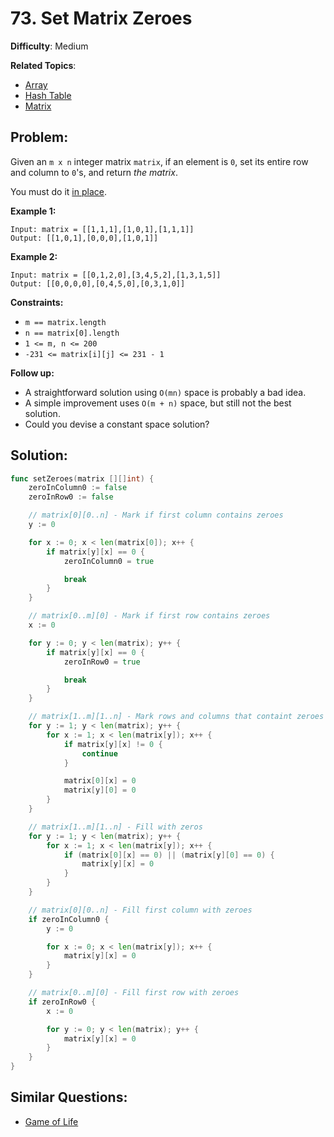 # 73. Set Matrix Zeroes

**Difficulty**: Medium

**Related Topics**:
- [Array](https://leetcode.com/tag/array/)
- [Hash Table](https://leetcode.com/tag/hash-table/)
- [Matrix](https://leetcode.com/tag/matrix/)

## Problem:

Given an `m x n` integer matrix `matrix`, if an element is `0`, set its entire row and column to `0`'s, and return *the matrix*.

You must do it [in place](https://en.wikipedia.org/wiki/In-place_algorithm).

**Example 1:**

```
Input: matrix = [[1,1,1],[1,0,1],[1,1,1]]
Output: [[1,0,1],[0,0,0],[1,0,1]]
```

**Example 2:**

```
Input: matrix = [[0,1,2,0],[3,4,5,2],[1,3,1,5]]
Output: [[0,0,0,0],[0,4,5,0],[0,3,1,0]]
```

**Constraints:**

- `m == matrix.length`
- `n == matrix[0].length`
- `1 <= m, n <= 200`
- `-231 <= matrix[i][j] <= 231 - 1`

**Follow up:**

- A straightforward solution using `O(mn)` space is probably a bad idea.
- A simple improvement uses `O(m + n)` space, but still not the best solution.
- Could you devise a constant space solution?

## Solution:

```go
func setZeroes(matrix [][]int) {
	zeroInColumn0 := false
	zeroInRow0 := false

	// matrix[0][0..n] - Mark if first column contains zeroes
	y := 0

	for x := 0; x < len(matrix[0]); x++ {
		if matrix[y][x] == 0 {
			zeroInColumn0 = true

			break
		}
	}

	// matrix[0..m][0] - Mark if first row contains zeroes
	x := 0

	for y := 0; y < len(matrix); y++ {
		if matrix[y][x] == 0 {
			zeroInRow0 = true

			break
		}
	}

	// matrix[1..m][1..n] - Mark rows and columns that containt zeroes
	for y := 1; y < len(matrix); y++ {
		for x := 1; x < len(matrix[y]); x++ {
			if matrix[y][x] != 0 {
				continue
			}

			matrix[0][x] = 0
			matrix[y][0] = 0
		}
	}

	// matrix[1..m][1..n] - Fill with zeros
	for y := 1; y < len(matrix); y++ {
		for x := 1; x < len(matrix[y]); x++ {
			if (matrix[0][x] == 0) || (matrix[y][0] == 0) {
				matrix[y][x] = 0
			}
		}
	}

	// matrix[0][0..n] - Fill first column with zeroes
	if zeroInColumn0 {
		y := 0

		for x := 0; x < len(matrix[y]); x++ {
			matrix[y][x] = 0
		}
	}

	// matrix[0..m][0] - Fill first row with zeroes
	if zeroInRow0 {
		x := 0

		for y := 0; y < len(matrix); y++ {
			matrix[y][x] = 0
		}
	}
}
```

## Similar Questions:
- [Game of Life](https://github.com/ju-popov/leetcode.com/tree/main/problems/game-of-life/)
